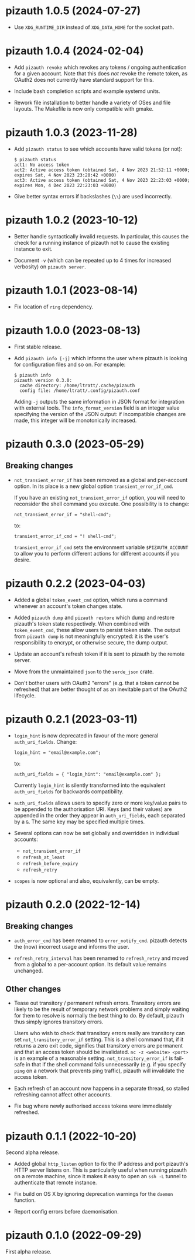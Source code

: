 # pizauth 1.0.5 (2024-07-27)

* Use `XDG_RUNTIME_DIR` instead of `XDG_DATA_HOME` for the socket path.


# pizauth 1.0.4 (2024-02-04)

* Add `pizauth revoke` which revokes any tokens / ongoing authentication for a
  given account. Note that this does *not* revoke the remote token, as OAuth2
  does not currently have standard support for this.

* Include bash completion scripts and example systemd units.

* Rework file installation to better handle a variety of OSes and file layouts.
  The Makefile is now only compatible with gmake.


# pizauth 1.0.3 (2023-11-28)

* Add `pizauth status` to see which accounts have valid tokens (or not):
  ```
  $ pizauth status
  act1: No access token
  act2: Active access token (obtained Sat, 4 Nov 2023 21:52:11 +0000; expires Sat, 4 Nov 2023 23:20:42 +0000)
  act3: Active access token (obtained Sat, 4 Nov 2023 22:23:03 +0000; expires Mon, 4 Dec 2023 22:23:03 +0000)
  ```

* Give better syntax errors if backslashes (`\\`) are used incorrectly.


# pizauth 1.0.2 (2023-10-12)

* Better handle syntactically invalid requests. In particular, this causes the
  check for a running instance of pizauth not to cause the existing instance to
  exit.

* Document `-v` (which can be repeated up to 4 times for increased verbosity)
  on `pizauth server`.


# pizauth 1.0.1 (2023-08-14)

* Fix location of `ring` dependency.


# pizauth 1.0.0 (2023-08-13)

* First stable release.

* Add `pizauth info [-j]` which informs the user where pizauth is looking for
  configuration files and so on. For example:

  ```
  $ pizauth info
  pizauth version 0.3.0:
    cache directory: /home/ltratt/.cache/pizauth
    config file: /home/ltratt/.config/pizauth.conf
  ```

  Adding `-j` outputs the same information in JSON format for integration with
  external tools. The `info_format_version` field is an integer value
  specifying the version of the JSON output: if incompatible changes are made,
  this integer will be monotonically increased.


# pizauth 0.3.0 (2023-05-29)

## Breaking changes

* `not_transient_error_if` has been removed as a global and per-account option.
  In its place is a new global option `transient_error_if_cmd`.

  If you have an existing `not_transient_error_if` option, you will need
  to reconsider the shell command you execute. One possibility is to change:

  ```
  not_transient_error_if = "shell-cmd";
  ```
  
  to:
  
  ```
  transient_error_if_cmd = "! shell-cmd";
  ```

  `transient_error_if_cmd` sets the environment variable `$PIZAUTH_ACCOUNT` to
  allow you to perform different actions for different accounts if you desire.


# pizauth 0.2.2 (2023-04-03)

* Added a global `token_event_cmd` option, which runs a command whenever an
  account's token changes state.

* Added `pizauth dump` and `pizauth restore` which dump and restore pizauth's
  token state respectively. When combined with `token_event_cmd`, these allow
  users to persist token state. The output from `pizauth dump` is not
  meaningfully encrypted: it is the user's responsibility to encrypt, or
  otherwise secure, the dump output.

* Update an account's refresh token if it is sent to pizauth by the remote
  server.

* Move from the unmaintained `json` to the `serde_json` crate.

* Don't bother users with OAuth2 "errors" (e.g. that a token cannot be
  refreshed) that are better thought of as an inevitable part of the OAuth2
  lifecycle.


# pizauth 0.2.1 (2023-03-11)

* `login_hint` is now deprecated in favour of the more general `auth_uri_fields`.
  Change:

  ```
  login_hint = "email@example.com";
  ```
  
  to:
  
  ```
  auth_uri_fields = { "login_hint": "email@example.com" };
  ```

  Currently `login_hint` is silently transformed into the equivalent
  `auth_uri_fields` for backwards compatibility.

* `auth_uri_fields` allows users to specify zero or more key/value pairs to be
  appended to the authorisation URI. Keys (and their values) are appended
  in the order they appear in `auth_uri_fields`, each separated by a `&`. The
  same key may be specified multiple times.

* Several options can now be set globally and overridden in individual accounts:
    * `not_transient_error_if`
    * `refresh_at_least`
    * `refresh_before_expiry`
    * `refresh_retry`

* `scopes` is now optional and also, equivalently, can be empty.

# pizauth 0.2.0 (2022-12-14)

## Breaking changes

* `auth_error_cmd` has been renamed to `error_notify_cmd`. pizauth detects the
  (now) incorrect usage and informs the user.

* `refresh_retry_interval` has been renamed to `refresh_retry` and moved from a
  global to a per-account option. Its default value remains unchanged.

## Other changes

* Tease out transitory / permanent refresh errors. Transitory errors are likely
  to be the result of temporary network problems and simply waiting for them to
  resolve is normally the best thing to do. By default, pizauth thus simply
  ignores transitory errors.

  Users who wish to check that transitory errors really are transitory can set
  `not_transitory_error_if` setting. This is a shell command that, if
  it returns a zero exit code, signifies that transitory errors are
  permanent and that an access token should be invalidated. `nc -z <website>
  <port>` is an example of a reasonable setting. `not_transitory_error_if` is
  fail-safe in that if the shell command fails unnecessarily (e.g. if you
  specify `ping` on a network that prevents ping traffic), pizauth will
  invalidate the access token.

* Each refresh of an account now happens in a separate thread, so stalled
  refreshing cannot affect other accounts.

* Fix bug where newly authorised access tokens were immediately refreshed.


# pizauth 0.1.1 (2022-10-20)

Second alpha release.

* Added global `http_listen` option to fix the IP address and port pizauth's
  HTTP server listens on. This is particularly useful when running pizauth on a
  remote machine, since it makes it easy to open an `ssh -L` tunnel to
  authenticate that remote instance.

* Fix build on OS X by ignoring deprecation warnings for the `daemon` function.

* Report config errors before daemonisation.


# pizauth 0.1.0 (2022-09-29)

First alpha release.
